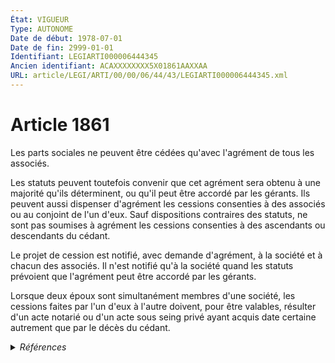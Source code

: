 ```yaml
---
État: VIGUEUR
Type: AUTONOME
Date de début: 1978-07-01
Date de fin: 2999-01-01
Identifiant: LEGIARTI000006444345
Ancien identifiant: ACAXXXXXXXX5X01861AAXXAA
URL: article/LEGI/ARTI/00/00/06/44/43/LEGIARTI000006444345.xml
---
```


<h1>Article 1861</h1>

Les parts sociales ne peuvent être cédées qu'avec l'agrément de tous les
associés.<br />

Les statuts peuvent toutefois convenir que cet agrément sera obtenu à une
majorité qu'ils déterminent, ou qu'il peut être accordé par les gérants. Ils
peuvent aussi dispenser d'agrément les cessions consenties à des associés ou au
conjoint de l'un d'eux. Sauf dispositions contraires des statuts, ne sont pas
soumises à agrément les cessions consenties à des ascendants ou descendants du
cédant.<br />

Le projet de cession est notifié, avec demande d'agrément, à la société et à
chacun des associés. Il n'est notifié qu'à la société quand les statuts
prévoient que l'agrément peut être accordé par les gérants.<br />

Lorsque deux époux sont simultanément membres d'une société, les cessions faites
par l'un d'eux à l'autre doivent, pour être valables, résulter d'un acte notarié
ou d'un acte sous seing privé ayant acquis date certaine autrement que par le
décès du cédant.


<details>
  <summary><em>Références</em></summary>

  <h2>Articles faisant référence à l'article</h2>
  
  <ul>
    <li>
      <a href="https://legal.tricoteuses.fr//redirection/LEGIARTI000006272351?vers=git&vers=legifrance">Loi n°66-537 du 24 juillet 1966 sur les sociétés commerciales - article 30 AUTONOME ABROGE, en vigueur du 1967-07-13 au 2000-09-21</a> CITATION source
    </li>
    <li>
      <a href="https://legal.tricoteuses.fr//redirection/LEGIARTI000006444363?vers=git&vers=legifrance">Code civil - article 1863 AUTONOME VIGUEUR, en vigueur depuis le 1978-07-01</a> CITATION source
    </li>
    <li>
      <a href="https://legal.tricoteuses.fr//redirection/LEGIARTI000006583394?vers=git&vers=legifrance">Code rural (nouveau) - article L322-4 AUTONOME VIGUEUR, en vigueur depuis le 1995-02-02</a> CITATION source
    </li>
  </ul>
  
  <h2>Textes faisant référence à l'article</h2>
  
  <ul>
    <li>
      <a href="https://legal.tricoteuses.fr//redirection/JORFTEXT000000886567?vers=git&vers=legifrance">Loi n°78-9 du 4 janvier 1978 MODIFIANT LE TITRE IX DU LIVRE III DU CODE CIVIL</a> CREATION cible
    </li>
  </ul>
  
  <h2>Références faites par l'article</h2>
  
  <ul>
    <li>
      1966-07-24 CITATION cible <a href="https://legal.tricoteuses.fr//redirection/LEGIARTI000006272351?vers=git&vers=legifrance">Loi n°66-537 du 24 juillet 1966 sur les sociétés commerciales - article 30 AUTONOME ABROGE, en vigueur du 1967-07-13 au 2000-09-21</a>
    </li>
    <li>
      1978-01-04 CREATION source <a href="https://legal.tricoteuses.fr//redirection/JORFTEXT000000886567?vers=git&vers=legifrance">Loi n°78-9 du 4 janvier 1978 MODIFIANT LE TITRE IX DU LIVRE III DU CODE CIVIL</a>
    </li>
    <li>
      2999-01-01 CITATION cible <a href="https://legal.tricoteuses.fr//redirection/LEGIARTI000006444363?vers=git&vers=legifrance">Code civil - article 1863 AUTONOME VIGUEUR, en vigueur depuis le 1978-07-01</a>
    </li>
    <li>
      2999-01-01 CITATION cible <a href="https://legal.tricoteuses.fr//redirection/LEGIARTI000006583394?vers=git&vers=legifrance">Code rural (nouveau) - article L322-4 AUTONOME VIGUEUR, en vigueur depuis le 1995-02-02</a>
    </li>
  </ul>
</details>
